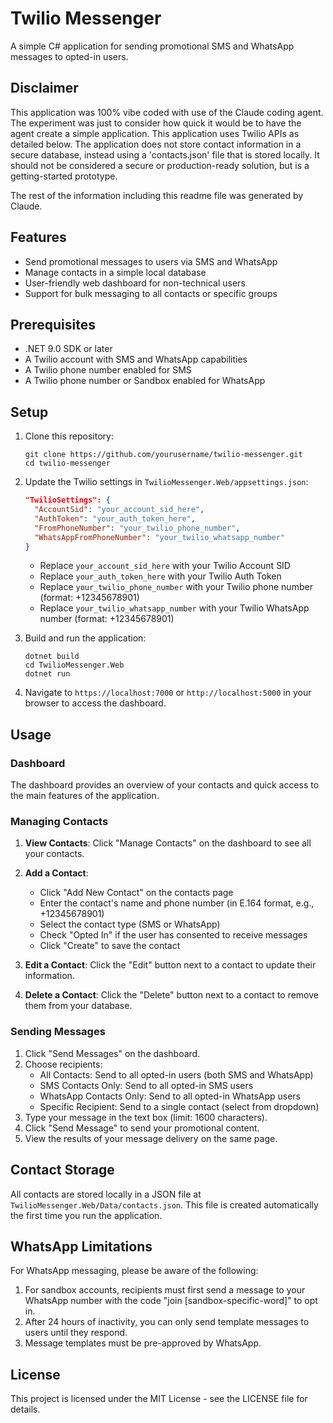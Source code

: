 # Twilio Messenger

A simple C# application for sending promotional SMS and WhatsApp messages to opted-in users.


## Disclaimer
This application was 100% vibe coded with use of the Claude coding agent. The experiment was just to consider how quick it would be to have the agent create a simple application. This application uses Twilio APIs as detailed below. The application does not store contact information in a secure database, instead using a 'contacts.json' file that is stored locally. It should not be considered a secure or production-ready solution, but is a getting-started prototype.

The rest of the information including this readme file was generated by Claude.

## Features

- Send promotional messages to users via SMS and WhatsApp
- Manage contacts in a simple local database
- User-friendly web dashboard for non-technical users
- Support for bulk messaging to all contacts or specific groups

## Prerequisites

- .NET 9.0 SDK or later
- A Twilio account with SMS and WhatsApp capabilities
- A Twilio phone number enabled for SMS
- A Twilio phone number or Sandbox enabled for WhatsApp

## Setup

1. Clone this repository:
   ```
   git clone https://github.com/yourusername/twilio-messenger.git
   cd twilio-messenger
   ```

2. Update the Twilio settings in `TwilioMessenger.Web/appsettings.json`:
   ```json
   "TwilioSettings": {
     "AccountSid": "your_account_sid_here",
     "AuthToken": "your_auth_token_here",
     "FromPhoneNumber": "your_twilio_phone_number",
     "WhatsAppFromPhoneNumber": "your_twilio_whatsapp_number"
   }
   ```

   - Replace `your_account_sid_here` with your Twilio Account SID
   - Replace `your_auth_token_here` with your Twilio Auth Token
   - Replace `your_twilio_phone_number` with your Twilio phone number (format: +12345678901)
   - Replace `your_twilio_whatsapp_number` with your Twilio WhatsApp number (format: +12345678901)

3. Build and run the application:
   ```
   dotnet build
   cd TwilioMessenger.Web
   dotnet run
   ```

4. Navigate to `https://localhost:7000` or `http://localhost:5000` in your browser to access the dashboard.

## Usage

### Dashboard

The dashboard provides an overview of your contacts and quick access to the main features of the application.

### Managing Contacts

1. **View Contacts**: Click "Manage Contacts" on the dashboard to see all your contacts.
2. **Add a Contact**: 
   - Click "Add New Contact" on the contacts page
   - Enter the contact's name and phone number (in E.164 format, e.g., +12345678901)
   - Select the contact type (SMS or WhatsApp)
   - Check "Opted In" if the user has consented to receive messages
   - Click "Create" to save the contact

3. **Edit a Contact**: Click the "Edit" button next to a contact to update their information.
4. **Delete a Contact**: Click the "Delete" button next to a contact to remove them from your database.

### Sending Messages

1. Click "Send Messages" on the dashboard.
2. Choose recipients:
   - All Contacts: Send to all opted-in users (both SMS and WhatsApp)
   - SMS Contacts Only: Send to all opted-in SMS users
   - WhatsApp Contacts Only: Send to all opted-in WhatsApp users
   - Specific Recipient: Send to a single contact (select from dropdown)
3. Type your message in the text box (limit: 1600 characters).
4. Click "Send Message" to send your promotional content.
5. View the results of your message delivery on the same page.

## Contact Storage

All contacts are stored locally in a JSON file at `TwilioMessenger.Web/Data/contacts.json`. This file is created automatically the first time you run the application.

## WhatsApp Limitations

For WhatsApp messaging, please be aware of the following:

1. For sandbox accounts, recipients must first send a message to your WhatsApp number with the code "join [sandbox-specific-word]" to opt in.
2. After 24 hours of inactivity, you can only send template messages to users until they respond.
3. Message templates must be pre-approved by WhatsApp.

## License

This project is licensed under the MIT License - see the LICENSE file for details.